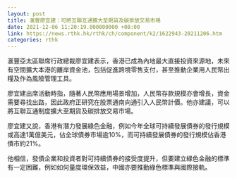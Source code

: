 ```yaml
---
layout: post
title: 滙豐廖宜建：可將互聯互通擴大至期貨及碳排放交易市場
date: 2021-12-06 11:20:19.000000000 +08:00
link: https://news.rthk.hk/rthk/ch/component/k2/1622943-20211206.htm
categories: rthk
---
```


滙豐亞太區聯席行政總裁廖宜建表示，香港已成為內地最大直接投資來源地，未來有空間擴大本港的離岸資金池，包括促進跨境零售支付，甚至推動企業用人民幣出糧及作為風險管理工具。

廖宜建出席活動時指，隨著人民幣應用場景增加，人民幣存款規模亦會增長，資金需要尋找出路，因此政府正研究在股票通南向通引入人民幣計價。他亦建議，可以將互聯互通制度擴大至期貨及碳排放交易市場。

廖宜建又說，香港有潛力發展綠色金融，例如今年全球可持續發展債券的發行規模或高達1萬億美元，佔全球債券市場逾10%，而可持續發展債券的發行規模佔香港債市約21%。

他相信，發債企業和投資者對可持續債券的接受度提升，但要建立綠色金融的標準有一定困難，例如如何量度環保效益，中國亦要推動綠色標準與國際接軌。
